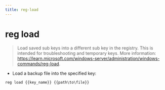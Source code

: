 ```yaml
---
title: reg-load
---
```

# reg load

> Load saved sub keys into a different sub key in the registry.
> This is intended for troubleshooting and temporary keys.
> More information: <https://learn.microsoft.com/windows-server/administration/windows-commands/reg-load>.

- Load a backup file into the specified key:

`reg load {{key_name}} {{path\to\file}}`
